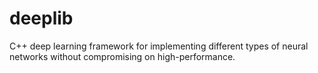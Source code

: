 # deeplib
C++ deep learning framework for implementing different types of neural networks without compromising on high-performance.
